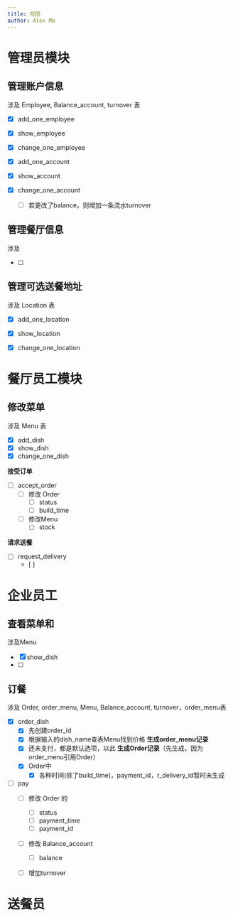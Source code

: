 ```yaml
---
title: 视图
author: Alex Ma
---
```




# 管理员模块

## 管理账户信息

涉及 Employee, Balance_account, turnover 表

* [x] add_one_employee
* [x] show_employee
* [x] change_one_employee



* [x] add_one_account
* [x] show_account
* [x] change_one_account
  * [ ] 若更改了balance，则增加一条流水turnover

## 管理餐厅信息

涉及 

* [ ] 


## 管理可选送餐地址

涉及 Location 表

* [x] add_one_location
* [x] show_location
* [x] change_one_location



# 餐厅员工模块

## 修改菜单

涉及 Menu 表

* [x] add_dish
* [x] show_dish
* [x] change_one_dish

**接受订单**

* [ ] accept_order
  * [ ] 修改 Order
    * [ ] status
    * [ ] build_time
  * [ ] 修改Menu
    * [ ] stock

**请求送餐**

* [ ] request_delivery
  * [ ] 

# 企业员工

## 查看菜单和

涉及Menu

* [x] show_dish
* [ ] 

## 订餐

涉及 Order, order_menu, Menu, Balance_account, turnover，order_menu表

* [x] order_dish
  * [x] 先创建order_id
  * [x] 根据输入的dish_name查表Menu找到价格 **生成order_menu记录**
  * [x] 还未支付，都是默认选项，以此 **生成Order记录**（先生成，因为order_menu引用Order）
  * [x] Order中
    * [x] 各种时间(除了build_time)，payment_id，r_delivery_id暂时未生成
* [ ] pay
  * [ ] 修改 Order 的
    * [ ] status
    * [ ] payment_time
    * [ ] payment_id
  * [ ] 修改 Balance_account
    * [ ] balance
  * [ ] 增加turnover





# 送餐员

## 
